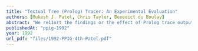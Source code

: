 ```yaml
---
title: "Textual Tree (Prolog) Tracer: An Experimental Evaluation"
authors: [Mukesh J. Patel, Chris Taylor, Benedict du Boulay]
abstract: "We re11ort the findings or the effect of Prolog trace outputs' format and information content on simple Prolog problem solving performance of novice Prolog programmers. In this study trace outputs based on Transparent Prolog Machine (TMP*), Spy (based on Byrd Box) and Textual Tree Tracer (TTT) arc evaluated for effectiveness in providing information about Prolog program executions; the last one is a new (prototype) tracer developed at The University or Sussex which was designed to partly overcome some of the shortcoming of other tracers including those evaluated in a previous similar study (Patel, du Boulay and Taylor, 1991a). Subjects (n=13) solved simple Prolog programming problems with the aid of a trace output from one of the tracers. The results show that there was little overall difference between TTT and TPM* based trace outputs. Analysis of responses reveal relative strengths of TTT and confirm weaknesses of TMP* trace outputs observed in a similar previous study (Patel et al 1991c). Implications of similarities and differences of findings from both studies are discussed, as are issues related to the effect of format (or notation) on access to information and subjects' comprehension of Prolog."
publishedAt: "ppig-1992"
year: 1992
url_pdf: "files/1992-PPIG-4th-Patel.pdf"
---
```

